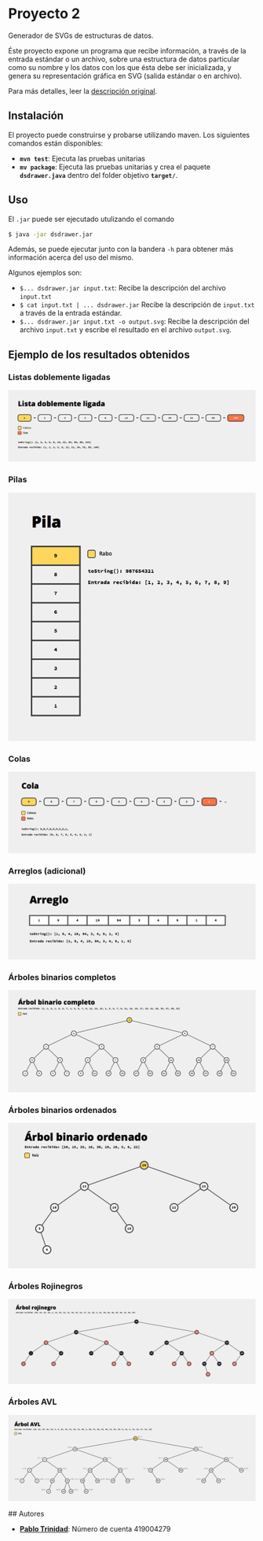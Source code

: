 # Proyecto 2

Generador de SVGs de estructuras de datos.

Éste proyecto expone un programa que recibe información, a través de la
entrada estándar o un archivo, sobre una estructura de datos particular
como su nombre y los datos con los que ésta debe ser inicializada, 
y genera su representación gráfica en SVG (salida estándar o en archivo).

Para más detalles, leer la [descripción original](Proyecto-2.md).

## Instalación

El proyecto puede construirse y probarse utilizando maven. Los siguientes
comandos están disponibles:

* **`mvn test`**: Ejecuta las pruebas unitarias
* **`mv package`**: Ejecuta las pruebas unitarias y crea el paquete
  **`dsdrawer.java`** dentro del folder objetivo **`target/`**.

## Uso

El `.jar` puede ser ejecutado utulizando el comando

```bash
$ java -jar dsdrawer.jar
```

Además, se puede ejecutar junto con la bandera `-h` para obtener más
información acerca del uso del mismo.

Algunos ejemplos son:

* `$... dsdrawer.jar input.txt`: Recibe la descripción del archivo `input.txt`
* `$ cat input.txt | ... dsdrawer.jar` Recibe la descripción de `input.txt` a
  través de la entrada estándar.
* `$... dsdrawer.jar input.txt -o output.svg`: Recibe la descripción del archivo
  `input.txt` y escribe el resultado en el archivo `output.svg`.

## Ejemplo de los resultados obtenidos

### Listas doblemente ligadas
![linked-list](assets/linked-list.png)

### Pilas
![stack](assets/stack.png)

### Colas
![queue](assets/queue.png)

### Arreglos (adicional)
![array](assets/array.png)

### Árboles binarios completos
![complete_binary_tree](assets/complete_binary_tree.png)

### Árboles binarios ordenados
![binary_search_tree](assets/binary_search_tree.png)

### Árboles Rojinegros
![redblack_tree](assets/redblack_tree.png)

### Árboles AVL
![avl_tee](assets/avl_tree.png)

## Autores

* [**Pablo Trinidad**](https://github.com/pablotrinidad): Número de cuenta 419004279